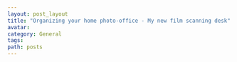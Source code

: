 ```yaml
---
layout: post_layout
title: "Organizing your home photo-office - My new film scanning desk"
avatar:
category: General
tags: 
path: posts
---
```


